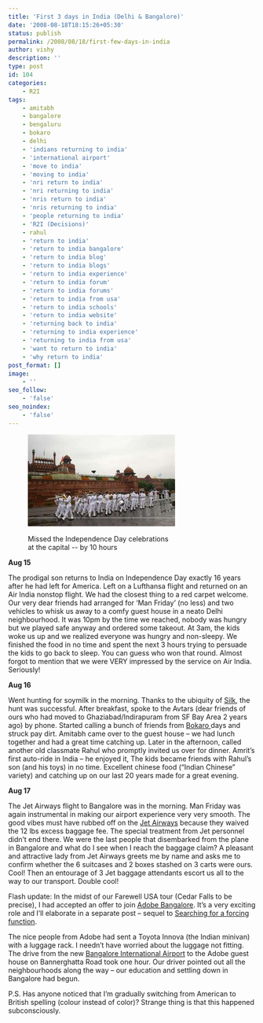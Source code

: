 ```yaml
---
title: 'First 3 days in India (Delhi & Bangalore)'
date: '2008-08-18T18:15:26+05:30'
status: publish
permalink: /2008/08/18/first-few-days-in-india
author: vishy
description: ''
type: post
id: 104
categories: 
    - R2I
tags:
    - amitabh
    - bangalore
    - bengaluru
    - bokaro
    - delhi
    - 'indians returning to india'
    - 'international airport'
    - 'move to india'
    - 'moving to india'
    - 'nri return to india'
    - 'nri returning to india'
    - 'nris return to india'
    - 'nris returning to india'
    - 'people returning to india'
    - 'R2I (Decisions)'
    - rahul
    - 'return to india'
    - 'return to india bangalore'
    - 'return to india blog'
    - 'return to india blogs'
    - 'return to india experience'
    - 'return to india forum'
    - 'return to india forums'
    - 'return to india from usa'
    - 'return to india schools'
    - 'return to india website'
    - 'returning back to india'
    - 'returning to india experience'
    - 'returning to india from usa'
    - 'want to return to india'
    - 'why return to india'
post_format: []
image:
    - ''
seo_follow:
    - 'false'
seo_noindex:
    - 'false'
---
```

<figure aria-describedby="caption-attachment-1617" class="wp-caption alignleft" id="attachment_1617" style="width: 300px">

[![](../../../../uploads/2008/08/independence_day_celebrations_new_delhi.jpeg "independence_day_celebrations_new_delhi")](http://www.ulaar.com/wp-content/uploads/2008/08/independence_day_celebrations_new_delhi.jpeg)<figcaption class="wp-caption-text" id="caption-attachment-1617">Missed the Independence Day celebrations at the capital -- by 10 hours</figcaption></figure>

**Aug 15**

The prodigal son returns to India on Independence Day exactly 16 years after he had left for America. Left on a Lufthansa flight and returned on an Air India nonstop flight. We had the closest thing to a red carpet welcome. Our very dear friends had arranged for ‘Man Friday’ (no less) and two vehicles to whisk us away to a comfy guest house in a neato Delhi neighbourhood. It was 10pm by the time we reached, nobody was hungry but we played safe anyway and ordered some takeout. At 3am, the kids woke us up and we realized everyone was hungry and non-sleepy. We finished the food in no time and spent the next 3 hours trying to persuade the kids to go back to sleep. You can guess who won that round. Almost forgot to mention that we were VERY impressed by the service on Air India. Seriously!

**Aug 16**

Went hunting for soymilk in the morning. Thanks to the ubiquity of [Silk](http://www.silksoymilk.com/), the hunt was successful. After breakfast, spoke to the Avtars (dear friends of ours who had moved to Ghaziabad/Indirapuram from SF Bay Area 2 years ago) by phone. Started calling a bunch of friends from [Bokaro ](http://en.wikipedia.org/wiki/Bokaro_Steel_City)days and struck pay dirt. Amitabh came over to the guest house – we had lunch together and had a great time catching up. Later in the afternoon, called another old classmate Rahul who promptly invited us over for dinner. Amrit’s first auto-ride in India – he enjoyed it, The kids became friends with Rahul’s son (and his toys) in no time. Excellent chinese food (“Indian Chinese” variety) and catching up on our last 20 years made for a great evening.

**Aug 17**

**<span style="font-weight: normal;">The Jet Airways flight to Bangalore was in the morning. Man Friday was again instrumental in making our airport experience very very smooth. The good vibes must have rubbed off on the [Jet Airways](http://www.jetairways.com/) because they waived the 12 lbs excess baggage fee. The special treatment from Jet personnel didn’t end there. We were the last people that disembarked from the plane in Bangalore and what do I see when I reach the baggage claim? A pleasant and attractive lady from Jet Airways greets me by name and asks me to confirm whether the 6 suitcases and 2 boxes stashed on 3 carts were ours. Cool! Then an entourage of 3 Jet baggage attendants escort us all to the way to our transport. Double cool!</span>**

Flash update: In the midst of our Farewell USA tour (Cedar Falls to be precise), I had accepted an offer to join [Adobe Bangalore](http://www.adobe.com/aboutadobe/careeropp/locations.html). It’s a very exciting role and I’ll elaborate in a separate post – sequel to [Searching for a forcing function](http://ulaar.wordpress.com/2008/06/12/searching-for-a-forcing-function/).

The nice people from Adobe had sent a Toyota Innova (the Indian minivan) with a luggage rack. I needn’t have worried about the luggage not fitting. The drive from the new [Bangalore International Airport](http://www.bengaluruairport.com/portal/page/portal/BIAL_PageGroup/BIAL_HOME) to the Adobe guest house on Bannerghatta Road took one hour. Our driver pointed out all the neighbourhoods along the way – our education and settling down in Bangalore had begun.

P.S. Has anyone noticed that I’m gradually switching from American to British spelling (colour instead of color)? Strange thing is that this happened subconsciously.